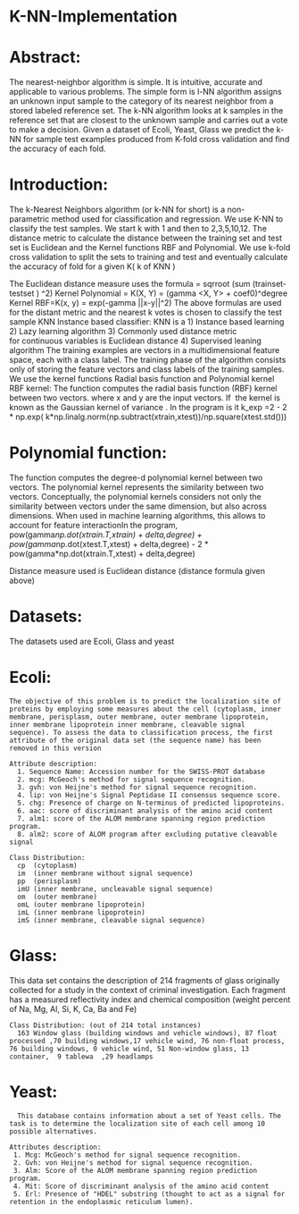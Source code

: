 # K-NN-Implementation

# Abstract:
 The nearest-neighbor algorithm is simple. It is intuitive, accurate and applicable to various problems. The simple form is l-NN algorithm assigns an unknown input sample to the category of its nearest neighbor from a stored labeled reference set. The k-NN algorithm looks at k samples in the reference set that are closest to the unknown sample and carries out a vote to make a decision. Given a dataset of Ecoli, Yeast, Glass we predict the k-NN for sample test examples produced from K-fold cross validation and find the accuracy of each fold.

# Introduction:
 The k-Nearest Neighbors algorithm (or k-NN for short) is a non-parametric method used for classification and regression. We use K-NN to classify the test samples. We start k with 1 and then to 2,3,5,10,12. The distance metric to calculate the distance between the training set and test set is Euclidean and the Kernel functions RBF and Polynomial. We use k-fold cross validation to split the sets to training and test and eventually calculate the accuracy of fold for a given K( k of KNN ) 

The Euclidean distance measure uses the formula = sqrroot (sum (trainset- testset ) ^2)
Kernel Polynomial = K(X, Y) = (gamma <X, Y> + coef0)^degree
Kernel RBF=K(x, y) = exp(-gamma ||x-y||^2)
The above formulas are used for the distant metric and the nearest k votes is chosen to classify the test sample
KNN Instance based classifier:
           KNN is a 
                         1) Instance based learning
                         2) Lazy learning algorithm
                         3) Commonly used distance metric for continuous variables is Euclidean distance
	                       4) Supervised leaning algorithm
The training examples are vectors in a multidimensional feature space, each with a class label. The training phase of the algorithm consists only of storing the feature vectors and class labels of the training samples.
We use the kernel functions Radial basis function and Polynomial kernel
RBF kernel: The function computes the radial basis function (RBF) kernel between two vectors. where x and y are the input vectors. If  the kernel is known as the Gaussian kernel of variance .
In the program is it 
 k_exp =2 - 2 * np.exp( k*np.linalg.norm(np.subtract(xtrain,xtest))/np.square(xtest.std()))

# Polynomial function:
 The function computes the degree-d polynomial kernel between two vectors. The polynomial kernel represents the similarity between two vectors. Conceptually, the polynomial kernels considers not only the similarity between vectors under the same dimension, but also across dimensions. When used in machine learning algorithms, this allows to account for feature interactionIn the program,
pow(gamma*np.dot(xtrain.T,xtrain) + delta,degree) + pow(gamma*np.dot(xtest.T,xtest) + delta,degree) - 2 * pow(gamma*np.dot(xtrain.T,xtest) + delta,degree)

Distance measure used is Euclidean distance (distance formula given above)

# Datasets:
 The datasets used are Ecoli, Glass and yeast
 
 # Ecoli:
    The objective of this problem is to predict the localization site of proteins by employing some measures about the cell (cytoplasm, inner membrane, perisplasm, outer membrane, outer membrane lipoprotein, inner membrane lipoprotein inner membrane, cleavable signal sequence). To assess the data to classification process, the first attribute of the original data set (the sequence name) has been removed in this version
    
    Attribute description:
      1. Sequence Name: Accession number for the SWISS-PROT database
      2. mcg: McGeoch's method for signal sequence recognition.
      3. gvh: von Heijne's method for signal sequence recognition.
      4. lip: von Heijne's Signal Peptidase II consensus sequence score.
      5. chg: Presence of charge on N-terminus of predicted lipoproteins.
      6. aac: score of discriminant analysis of the amino acid content 
      7. alm1: score of the ALOM membrane spanning region prediction program.
      8. alm2: score of ALOM program after excluding putative cleavable signal
	   
    Class Distribution:
      cp  (cytoplasm)                                    
      im  (inner membrane without signal sequence)                      
      pp  (perisplasm)                                   
      imU (inner membrane, uncleavable signal sequence)  
      om  (outer membrane)                                
      omL (outer membrane lipoprotein)                     
      imL (inner membrane lipoprotein)                     
      imS (inner membrane, cleavable signal sequence)  

# Glass:
 This data set contains the description of 214 fragments of glass originally collected for a study in the context of criminal investigation. Each fragment has a measured reflectivity index and chemical composition (weight percent of Na, Mg, Al, Si, K, Ca, Ba and Fe)

    Class Distribution: (out of 214 total instances)
      163 Window glass (building windows and vehicle windows), 87 float processed ,70 building windows,17 vehicle wind, 76 non-float process, 76 building windows, 0 vehicle wind, 51 Non-window glass, 13 container,  9 tablewa  ,29 headlamps

# Yeast:
      This database contains information about a set of Yeast cells. The task is to determine the localization site of each cell among 10 possible alternatives. 

    Attributes description: 
     1. Mcg: McGeoch's method for signal sequence recognition. 
     2. Gvh: von Heijne's method for signal sequence recognition. 
     3. Alm: Score of the ALOM membrane spanning region prediction program. 
     4. Mit: Score of discriminant analysis of the amino acid content 
     5. Erl: Presence of "HDEL" substring (thought to act as a signal for retention in the endoplasmic reticulum lumen). 

